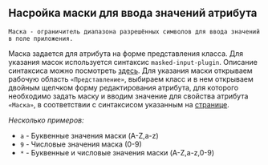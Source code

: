 ## Насройка маски для ввода значений атрибута

```
Маска - ограничитель диапазона разрешённых символов для ввода значений в поле приложения.
```
Маска задается для атрибута на форме представления класса. Для указания масок используется синтаксис `masked-input-plugin`. Описание синтаксиса можно посмотреть [здесь](http://digitalbush.com/projects/masked-input-plugin/).
Для указания маски открываем рабочую область `«Представление»`, выбираем класс и в нем открываем двойным щелчком форму редактирования атрибута, для которого необходимо задать маску и вводим значение для свойства атрибута `«Маска»`, в соответствии с синтаксисом указанным на [странице](http://digitalbush.com/projects/masked-input-plugin/).

*Несколько примеров:*
 * `a` - Буквенные значения маски (A-Z,a-z)
 * `9` - Числовые значения маска (0-9)
 * `*` - Буквенные и числовые значения маски (A-Z,a-z,0-9)
